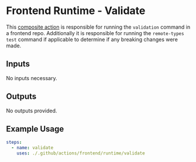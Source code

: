 # Frontend Runtime - Validate

This [composite action](./action.yml) is responsible for running the `validation` command in a frontend repo. Additionally it is responsible for running the `remote-types test` command if applicable to determine if any breaking changes were made.

## Inputs

No inputs necessary.                                                       

## Outputs

No outputs provided.

## Example Usage

```yaml
steps:
  - name: validate
    uses: ./.github/actions/frontend/runtime/validate
```
